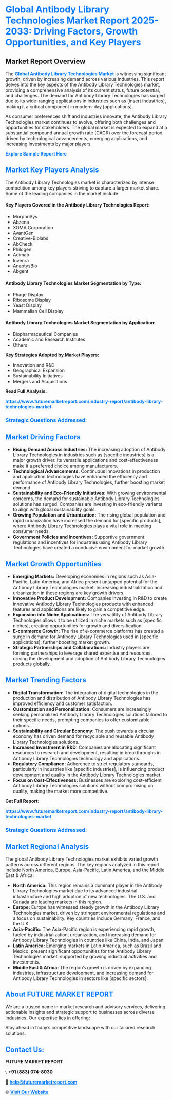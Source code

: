 <h1 style="color: #007BFF;">Global Antibody Library Technologies Market Report 2025-2033: Driving Factors, Growth Opportunities, and Key Players</h1>

<section id="overview">
<h2>Market Report Overview</h2>
<p>The <a href="https://www.futuremarketreport.com/industry-report/antibody-library-technologies-market" style="color: #007BFF; text-decoration: none;"><strong>Global Antibody Library Technologies Market</strong></a> is witnessing significant growth, driven by increasing demand across various industries. This report delves into the key aspects of the Antibody Library Technologies market, providing a comprehensive analysis of its current status, future potential, and challenges. The demand for Antibody Library Technologies has surged due to its wide-ranging applications in industries such as [insert industries], making it a critical component in modern-day [applications].</p>
<p>As consumer preferences shift and industries innovate, the Antibody Library Technologies market continues to evolve, offering both challenges and opportunities for stakeholders. The global market is expected to expand at a substantial compound annual growth rate (CAGR) over the forecast period, driven by technological advancements, emerging applications, and increasing investments by major players.</p>
</section>

<section id="overview">
<p><a href="https://www.futuremarketreport.com/request-sample/reportId=98421" style="color: #007BFF; text-decoration: none;"><strong>Explore Sample Report Here</strong></a></p>
</section>

<section id="key-players">
<h2 style="color: #007BFF;">Market Key Players Analysis</h2>
<p>The Antibody Library Technologies market is characterized by intense competition among key players striving to capture a larger market share. Some of the leading companies in the market include:</p>
<h4>Key Players Covered in the Antibody Library Technologies Report:</h4>
<ul><li>MorphoSys</li><li>Abzena</li><li>XOMA Corporation</li><li>AvantGen</li><li>Creative-Biolabs</li><li>AbCheck</li><li>Philogen</li><li>Adimab</li><li>Invenra</li><li>AnaptysBio</li><li>Abgent</li></ul>
<h4>Antibody Library Technologies Market Segmentation by Type:</h4>
<ul><li>Phage Display</li><li>Ribosome Display</li><li>Yeast Display</li><li>Mammalian Cell Display</li></ul>

<h4>Antibody Library Technologies Market Segmentation by Application:</h4>
<ul><li>Biopharmaceutical Companies</li><li>Academic and Research Institutes</li><li>Others</li></ul>
<p><strong>Key Strategies Adopted by Market Players:</strong></p>
<ul>
<li>Innovation and R&D</li>
<li>Geographical Expansion</li>
<li>Sustainability Initiatives</li>
<li>Mergers and Acquisitions</li>
</ul>
</section>

<section>
<p><strong>Read Full Analysis: </strong></p><a href="https://www.futuremarketreport.com/industry-report/antibody-library-technologies-market" style="color: #007BFF; text-decoration: none;"><strong>https://www.futuremarketreport.com/industry-report/antibody-library-technologies-market</strong></a>
<h3 style="color: #007BFF;">Strategic Questions Addressed:</h3>
</section>

<section id="driving-factors">
<h2 style="color: #007BFF;">Market Driving Factors</h2>
<ul>
<li><strong>Rising Demand Across Industries:</strong> The increasing adoption of Antibody Library Technologies in industries such as [specific industries] is a major growth driver. Its versatile applications and cost-effectiveness make it a preferred choice among manufacturers.</li>
<li><strong>Technological Advancements:</strong> Continuous innovations in production and application technologies have enhanced the efficiency and performance of Antibody Library Technologies, further boosting market demand.</li>
<li><strong>Sustainability and Eco-Friendly Initiatives:</strong> With growing environmental concerns, the demand for sustainable Antibody Library Technologies solutions has surged. Companies are investing in eco-friendly variants to align with global sustainability goals.</li>
<li><strong>Growing Population and Urbanization:</strong> The rising global population and rapid urbanization have increased the demand for [specific products], where Antibody Library Technologies plays a vital role in meeting consumer needs.</li>
<li><strong>Government Policies and Incentives:</strong> Supportive government regulations and incentives for industries using Antibody Library Technologies have created a conducive environment for market growth.</li>
</ul>
</section>

<section id="growth-opportunities">
<h2 style="color: #007BFF;">Market Growth Opportunities</h2>
<ul>
<li><strong>Emerging Markets:</strong> Developing economies in regions such as Asia-Pacific, Latin America, and Africa present untapped potential for the Antibody Library Technologies market. Increasing industrialization and urbanization in these regions are key growth drivers.</li>
<li><strong>Innovative Product Development:</strong> Companies investing in R&D to create innovative Antibody Library Technologies products with enhanced features and applications are likely to gain a competitive edge.</li>
<li><strong>Expansion into Niche Applications:</strong> The versatility of Antibody Library Technologies allows it to be utilized in niche markets such as [specific niches], creating opportunities for growth and diversification.</li>
<li><strong>E-commerce Growth:</strong> The rise of e-commerce platforms has created a surge in demand for Antibody Library Technologies used in [specific applications], further boosting market growth.</li>
<li><strong>Strategic Partnerships and Collaborations:</strong> Industry players are forming partnerships to leverage shared expertise and resources, driving the development and adoption of Antibody Library Technologies products globally.</li>
</ul>
</section>

<section id="trending-factors">
<h2 style="color: #007BFF;">Market Trending Factors</h2>
<ul>
<li><strong>Digital Transformation:</strong> The integration of digital technologies in the production and distribution of Antibody Library Technologies has improved efficiency and customer satisfaction.</li>
<li><strong>Customization and Personalization:</strong> Consumers are increasingly seeking personalized Antibody Library Technologies solutions tailored to their specific needs, prompting companies to offer customizable options.</li>
<li><strong>Sustainability and Circular Economy:</strong> The push towards a circular economy has driven demand for recyclable and reusable Antibody Library Technologies solutions.</li>
<li><strong>Increased Investment in R&D:</strong> Companies are allocating significant resources to research and development, resulting in breakthroughs in Antibody Library Technologies technology and applications.</li>
<li><strong>Regulatory Compliance:</strong> Adherence to strict regulatory standards, particularly in industries like [specific industries], is influencing product development and quality in the Antibody Library Technologies market.</li>
<li><strong>Focus on Cost-Effectiveness:</strong> Businesses are exploring cost-efficient Antibody Library Technologies solutions without compromising on quality, making the market more competitive.</li>
</ul>
</section>

<section>
<p><strong>Get Full Report: </strong></p><a href="https://www.futuremarketreport.com/industry-report/antibody-library-technologies-market" style="color: #007BFF; text-decoration: none;"><strong>https://www.futuremarketreport.com/industry-report/antibody-library-technologies-market</strong></a>
<h3 style="color: #007BFF;">Strategic Questions Addressed:</h3>
</section>


<section id="regional-analysis">
<h2 style="color: #007BFF;">Market Regional Analysis</h2>
<p>The global Antibody Library Technologies market exhibits varied growth patterns across different regions. The key regions analyzed in this report include North America, Europe, Asia-Pacific, Latin America, and the Middle East & Africa:</p>
<ul>
<li><strong>North America:</strong> This region remains a dominant player in the Antibody Library Technologies market due to its advanced industrial infrastructure and high adoption of new technologies. The U.S. and Canada are leading markets in this region.</li>
<li><strong>Europe:</strong> Europe has witnessed steady growth in the Antibody Library Technologies market, driven by stringent environmental regulations and a focus on sustainability. Key countries include Germany, France, and the U.K.</li>
<li><strong>Asia-Pacific:</strong> The Asia-Pacific region is experiencing rapid growth, fueled by industrialization, urbanization, and increasing demand for Antibody Library Technologies in countries like China, India, and Japan.</li>
<li><strong>Latin America:</strong> Emerging markets in Latin America, such as Brazil and Mexico, present significant opportunities for the Antibody Library Technologies market, supported by growing industrial activities and investments.</li>
<li><strong>Middle East & Africa:</strong> The region’s growth is driven by expanding industries, infrastructure development, and increasing demand for Antibody Library Technologies in sectors like [specific sectors].</li>
</ul>
</section>

<footer>
<h2 style="color: #007BFF;">About FUTURE MARKET REPORT</h2>
<p>We are a trusted name in market research and advisory services, delivering actionable insights and strategic support to businesses across diverse industries. Our expertise lies in offering:</p>

<p>Stay ahead in today’s competitive landscape with our tailored research solutions.</p>

<h2 style="color: #007BFF;">Contact Us:</h2>
<p><strong>FUTURE MARKET REPORT</strong></p>
<p>📞 <strong>+91 (883) 074-8030</strong></p>
<p>📧 <strong><a href="mailto:help@futuremarketreport.com" style="color: #007BFF;">help@futuremarketreport.com</a></strong></p>
<p>🌐 <strong><a href="https://www.futuremarketreport.com/" style="color: #007BFF;">Visit Our Website</a></strong></p>
</footer>